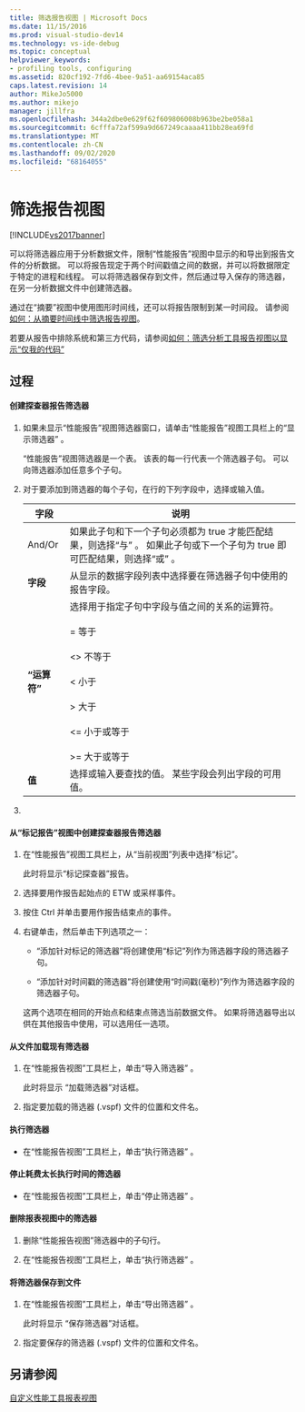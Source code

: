```yaml
---
title: 筛选报告视图 | Microsoft Docs
ms.date: 11/15/2016
ms.prod: visual-studio-dev14
ms.technology: vs-ide-debug
ms.topic: conceptual
helpviewer_keywords:
- profiling tools, configuring
ms.assetid: 820cf192-7fd6-4bee-9a51-aa69154aca85
caps.latest.revision: 14
author: MikeJo5000
ms.author: mikejo
manager: jillfra
ms.openlocfilehash: 344a2dbe0e629f62f609806008b963be2be058a1
ms.sourcegitcommit: 6cfffa72af599a9d667249caaaa411bb28ea69fd
ms.translationtype: MT
ms.contentlocale: zh-CN
ms.lasthandoff: 09/02/2020
ms.locfileid: "68164055"
---
```

# <a name="filtering-report-views"></a>筛选报告视图
[!INCLUDE[vs2017banner](../includes/vs2017banner.md)]

可以将筛选器应用于分析数据文件，限制“性能报告”视图中显示的和导出到报告文件的分析数据。 可以将报告现定于两个时间戳值之间的数据，并可以将数据限定于特定的进程和线程。 可以将筛选器保存到文件，然后通过导入保存的筛选器，在另一分析数据文件中创建筛选器。  
  
 通过在“摘要”视图中使用图形时间线，还可以将报告限制到某一时间段。 请参阅[如何：从摘要时间线中筛选报告视图](../profiling/how-to-filter-report-views-from-the-summary-timeline.md)。  
  
 若要从报告中排除系统和第三方代码，请参阅[如何：筛选分析工具报告视图以显示“仅我的代码”](../profiling/how-to-filter-profiling-tools-report-views-to-display-just-my-code.md)  
  
## <a name="procedures"></a>过程  
  
#### <a name="to-create-a-profiler-report-filter"></a>创建探查器报告筛选器  
  
1. 如果未显示“性能报告”视图筛选器窗口，请单击“性能报告”视图工具栏上的“显示筛选器”  。  
  
     “性能报告”视图筛选器是一个表。 该表的每一行代表一个筛选器子句。 可以向筛选器添加任意多个子句。  
  
2. 对于要添加到筛选器的每个子句，在行的下列字段中，选择或输入值。  
  
    |字段|说明|  
    |-----------|-----------------|  
    |And/Or |如果此子句和下一个子句必须都为 true 才能匹配结果，则选择“与”  。 如果此子句或下一个子句为 true 即可匹配结果，则选择“或”  。|  
    |**字段**|从显示的数据字段列表中选择要在筛选器子句中使用的报告字段。|  
    |**“运算符”**|选择用于指定子句中字段与值之间的关系的运算符。<br /><br /> =    等于<br /><br /> <>  不等于<br /><br /> <    小于<br /><br /> >    大于<br /><br /> <=  小于或等于<br /><br /> >=  大于或等于|  
    |**值**|选择或输入要查找的值。 某些字段会列出字段的可用值。|  
  
3. 
  
#### <a name="to-create-a-profiler-report-filter-from-the-marks-report-view"></a>从“标记报告”视图中创建探查器报告筛选器  
  
1. 在“性能报告”视图工具栏上，从“当前视图”列表中选择“标记”。  
  
    此时将显示“标记探查器”报告。  
  
2. 选择要用作报告起始点的 ETW 或采样事件。  
  
3. 按住 Ctrl 并单击要用作报告结束点的事件。  
  
4. 右键单击，然后单击下列选项之一：  
  
   -  “添加针对标记的筛选器”将创建使用“标记”列作为筛选器字段的筛选器子句。  
  
   -  “添加针对时间戳的筛选器”将创建使用“时间戳(毫秒)”列作为筛选器字段的筛选器子句。  
  
     这两个选项在相同的开始点和结束点筛选当前数据文件。 如果将筛选器导出以供在其他报告中使用，可以选用任一选项。  
  
#### <a name="to-load-an-existing-filter-from-a-file"></a>从文件加载现有筛选器  
  
1. 在“性能报告视图”工具栏上，单击“导入筛选器”  。  
  
     此时将显示  “加载筛选器”对话框。  
  
2. 指定要加载的筛选器 (.vspf) 文件的位置和文件名。  
  
#### <a name="to-execute-a-filter"></a>执行筛选器  
  
- 在“性能报告视图”工具栏上，单击“执行筛选器”  。  
  
#### <a name="to-stop-a-filter-that-is-taking-too-long-to-execute"></a>停止耗费太长执行时间的筛选器  
  
- 在“性能报告视图”工具栏上，单击“停止筛选器”  。  
  
#### <a name="to-remove-a-filter-on-a-report-view"></a>删除报表视图中的筛选器  
  
1. 删除“性能报告视图”筛选器中的子句行。  
  
2. 在“性能报告视图”工具栏上，单击“执行筛选器”  。  
  
#### <a name="to-save-a-filter-to-a-file"></a>将筛选器保存到文件  
  
1. 在“性能报告视图”工具栏上，单击“导出筛选器”  。  
  
     此时将显示  “保存筛选器”对话框。  
  
2. 指定要保存的筛选器 (.vspf) 文件的位置和文件名。  
  
## <a name="see-also"></a>另请参阅  
 [自定义性能工具报表视图](../profiling/customizing-performance-tools-report-views.md)
